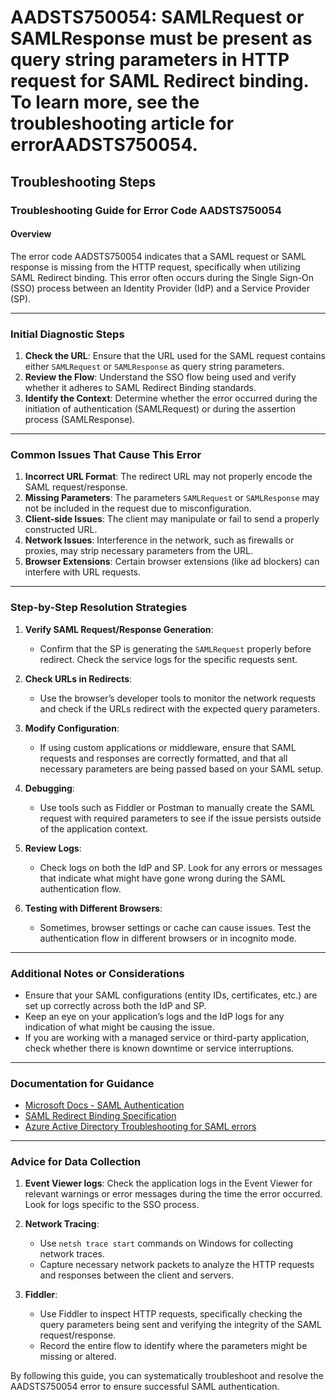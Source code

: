 # AADSTS750054: SAMLRequest or SAMLResponse must be present as query string parameters in HTTP request for SAML Redirect binding. To learn more, see the troubleshooting article for errorAADSTS750054.


## Troubleshooting Steps
### Troubleshooting Guide for Error Code AADSTS750054

#### Overview
The error code AADSTS750054 indicates that a SAML request or SAML response is missing from the HTTP request, specifically when utilizing SAML Redirect binding. This error often occurs during the Single Sign-On (SSO) process between an Identity Provider (IdP) and a Service Provider (SP).

---

### Initial Diagnostic Steps
1. **Check the URL**: Ensure that the URL used for the SAML request contains either `SAMLRequest` or `SAMLResponse` as query string parameters.
2. **Review the Flow**: Understand the SSO flow being used and verify whether it adheres to SAML Redirect Binding standards.
3. **Identify the Context**: Determine whether the error occurred during the initiation of authentication (SAMLRequest) or during the assertion process (SAMLResponse).

---

### Common Issues That Cause This Error
1. **Incorrect URL Format**: The redirect URL may not properly encode the SAML request/response.
2. **Missing Parameters**: The parameters `SAMLRequest` or `SAMLResponse` may not be included in the request due to misconfiguration.
3. **Client-side Issues**: The client may manipulate or fail to send a properly constructed URL.
4. **Network Issues**: Interference in the network, such as firewalls or proxies, may strip necessary parameters from the URL.
5. **Browser Extensions**: Certain browser extensions (like ad blockers) can interfere with URL requests.

---

### Step-by-Step Resolution Strategies
1. **Verify SAML Request/Response Generation**:
   - Confirm that the SP is generating the `SAMLRequest` properly before redirect. Check the service logs for the specific requests sent.
  
2. **Check URLs in Redirects**:
   - Use the browser’s developer tools to monitor the network requests and check if the URLs redirect with the expected query parameters. 

3. **Modify Configuration**:
   - If using custom applications or middleware, ensure that SAML requests and responses are correctly formatted, and that all necessary parameters are being passed based on your SAML setup.

4. **Debugging**:
   - Use tools such as Fiddler or Postman to manually create the SAML request with required parameters to see if the issue persists outside of the application context.

5. **Review Logs**:
   - Check logs on both the IdP and SP. Look for any errors or messages that indicate what might have gone wrong during the SAML authentication flow.

6. **Testing with Different Browsers**:
   - Sometimes, browser settings or cache can cause issues. Test the authentication flow in different browsers or in incognito mode.

---

### Additional Notes or Considerations
- Ensure that your SAML configurations (entity IDs, certificates, etc.) are set up correctly across both the IdP and SP.
- Keep an eye on your application’s logs and the IdP logs for any indication of what might be causing the issue.
- If you are working with a managed service or third-party application, check whether there is known downtime or service interruptions.

---

### Documentation for Guidance
- [Microsoft Docs - SAML Authentication](https://docs.microsoft.com/en-us/azure/active-directory/develop/v2-saml-protocol)
- [SAML Redirect Binding Specification](https://www.oasis-open.org/standards#samlv2.0)
- [Azure Active Directory Troubleshooting for SAML errors](https://docs.microsoft.com/en-us/azure/active-directory/develop/active-directory-saml-troubleshoot)

---

### Advice for Data Collection
1. **Event Viewer logs**: Check the application logs in the Event Viewer for relevant warnings or error messages during the time the error occurred. Look for logs specific to the SSO process.
   
2. **Network Tracing**:
   - Use `netsh trace start` commands on Windows for collecting network traces.
   - Capture necessary network packets to analyze the HTTP requests and responses between the client and servers.

3. **Fiddler**:
   - Use Fiddler to inspect HTTP requests, specifically checking the query parameters being sent and verifying the integrity of the SAML request/response.
   - Record the entire flow to identify where the parameters might be missing or altered.

By following this guide, you can systematically troubleshoot and resolve the AADSTS750054 error to ensure successful SAML authentication.